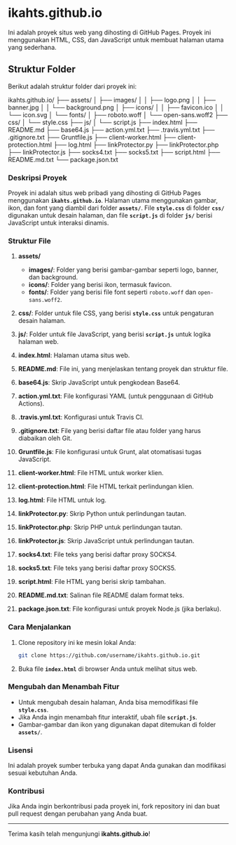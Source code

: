  # ikahts.github.io

Ini adalah proyek situs web yang dihosting di GitHub Pages. Proyek ini menggunakan HTML, CSS, dan JavaScript untuk membuat halaman utama yang sederhana.

## Struktur Folder

Berikut adalah struktur folder dari proyek ini:

ikahts.github.io/ ├── assets/ │   ├── images/ │   │   ├── logo.png │   │   ├── banner.jpg │   │   └── background.png │   ├── icons/ │   │   ├── favicon.ico │   │   └── icon.svg │   └── fonts/ │       ├── roboto.woff │       └── open-sans.woff2 ├── css/ │   └── style.css ├── js/ │   └── script.js ├── index.html ├── README.md ├── base64.js ├── action.yml.txt ├── .travis.yml.txt ├── .gitignore.txt ├── Gruntfile.js ├── client-worker.html ├── client-protection.html ├── log.html ├── linkProtector.py ├── linkProtector.php ├── linkProtector.js ├── socks4.txt ├── socks5.txt ├── script.html ├── README.md.txt └── package.json.txt

### Deskripsi Proyek

Proyek ini adalah situs web pribadi yang dihosting di GitHub Pages menggunakan **`ikahts.github.io`**. Halaman utama menggunakan gambar, ikon, dan font yang diambil dari folder **`assets/`**. File **`style.css`** di folder **`css/`** digunakan untuk desain halaman, dan file **`script.js`** di folder **`js/`** berisi JavaScript untuk interaksi dinamis.

### Struktur File

1. **assets/**
   - **images/**: Folder yang berisi gambar-gambar seperti logo, banner, dan background.
   - **icons/**: Folder yang berisi ikon, termasuk favicon.
   - **fonts/**: Folder yang berisi file font seperti `roboto.woff` dan `open-sans.woff2`.

2. **css/**: Folder untuk file CSS, yang berisi **`style.css`** untuk pengaturan desain halaman.
3. **js/**: Folder untuk file JavaScript, yang berisi **`script.js`** untuk logika halaman web.
4. **index.html**: Halaman utama situs web.
5. **README.md**: File ini, yang menjelaskan tentang proyek dan struktur file.
6. **base64.js**: Skrip JavaScript untuk pengkodean Base64.
7. **action.yml.txt**: File konfigurasi YAML (untuk penggunaan di GitHub Actions).
8. **.travis.yml.txt**: Konfigurasi untuk Travis CI.
9. **.gitignore.txt**: File yang berisi daftar file atau folder yang harus diabaikan oleh Git.
10. **Gruntfile.js**: File konfigurasi untuk Grunt, alat otomatisasi tugas JavaScript.
11. **client-worker.html**: File HTML untuk worker klien.
12. **client-protection.html**: File HTML terkait perlindungan klien.
13. **log.html**: File HTML untuk log.
14. **linkProtector.py**: Skrip Python untuk perlindungan tautan.
15. **linkProtector.php**: Skrip PHP untuk perlindungan tautan.
16. **linkProtector.js**: Skrip JavaScript untuk perlindungan tautan.
17. **socks4.txt**: File teks yang berisi daftar proxy SOCKS4.
18. **socks5.txt**: File teks yang berisi daftar proxy SOCKS5.
19. **script.html**: File HTML yang berisi skrip tambahan.
20. **README.md.txt**: Salinan file README dalam format teks.
21. **package.json.txt**: File konfigurasi untuk proyek Node.js (jika berlaku).

### Cara Menjalankan

1. Clone repository ini ke mesin lokal Anda:
    ```bash
    git clone https://github.com/username/ikahts.github.io.git
    ```

2. Buka file **`index.html`** di browser Anda untuk melihat situs web.

### Mengubah dan Menambah Fitur

- Untuk mengubah desain halaman, Anda bisa memodifikasi file **`style.css`**.
- Jika Anda ingin menambah fitur interaktif, ubah file **`script.js`**.
- Gambar-gambar dan ikon yang digunakan dapat ditemukan di folder **`assets/`**.

### Lisensi

Ini adalah proyek sumber terbuka yang dapat Anda gunakan dan modifikasi sesuai kebutuhan Anda.

### Kontribusi

Jika Anda ingin berkontribusi pada proyek ini, fork repository ini dan buat pull request dengan perubahan yang Anda buat.

---

Terima kasih telah mengunjungi **ikahts.github.io**!
